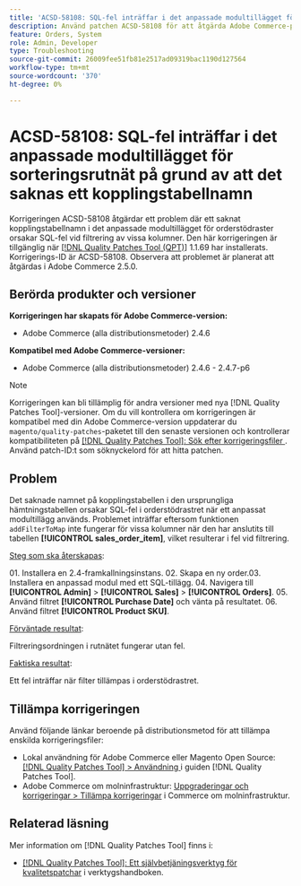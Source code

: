 ```yaml
---
title: 'ACSD-58108: SQL-fel inträffar i det anpassade modultillägget för sorteringsrutnät på grund av att det saknas ett kopplingstabellnamn'
description: Använd patchen ACSD-58108 för att åtgärda Adobe Commerce-problemet där ett namn på kopplingsregister som saknas i det anpassade modultillägget för orderstödraster orsakar SQL-fel vid filtrering av vissa kolumner.
feature: Orders, System
role: Admin, Developer
type: Troubleshooting
source-git-commit: 26009fee51fb81e2517ad09319bac1190d127564
workflow-type: tm+mt
source-wordcount: '370'
ht-degree: 0%

---
```



# ACSD-58108: SQL-fel inträffar i det anpassade modultillägget för sorteringsrutnät på grund av att det saknas ett kopplingstabellnamn

Korrigeringen ACSD-58108 åtgärdar ett problem där ett saknat kopplingstabellnamn i det anpassade modultillägget för orderstödraster orsakar SQL-fel vid filtrering av vissa kolumner. Den här korrigeringen är tillgänglig när [[!DNL Quality Patches Tool (QPT)]](/help/tools/quality-patches-tool/quality-patches-tool-to-self-serve-quality-patches.md) 1.1.69 har installerats. Korrigerings-ID är ACSD-58108. Observera att problemet är planerat att åtgärdas i Adobe Commerce 2.5.0.

## Berörda produkter och versioner

**Korrigeringen har skapats för Adobe Commerce-version:**

* Adobe Commerce (alla distributionsmetoder) 2.4.6

**Kompatibel med Adobe Commerce-versioner:**

* Adobe Commerce (alla distributionsmetoder) 2.4.6 - 2.4.7-p6

>[!NOTE]
>
>Korrigeringen kan bli tillämplig för andra versioner med nya [!DNL Quality Patches Tool]-versioner. Om du vill kontrollera om korrigeringen är kompatibel med din Adobe Commerce-version uppdaterar du `magento/quality-patches`-paketet till den senaste versionen och kontrollerar kompatibiliteten på [[!DNL Quality Patches Tool]: Sök efter korrigeringsfiler ](https://experienceleague.adobe.com/tools/commerce-quality-patches/index.html?lang=sv-SE). Använd patch-ID:t som söknyckelord för att hitta patchen.

## Problem

Det saknade namnet på kopplingstabellen i den ursprungliga hämtningstabellen orsakar SQL-fel i orderstödrastret när ett anpassat modultillägg används. Problemet inträffar eftersom funktionen `addFilterToMap` inte fungerar för vissa kolumner när den har anslutits till tabellen **[!UICONTROL sales_order_item]**, vilket resulterar i fel vid filtrering.

<u>Steg som ska återskapas</u>:

&#x200B;01. Installera en 2.4-framkallningsinstans.
&#x200B;02. Skapa en ny order.
&#x200B;03. Installera en anpassad modul med ett SQL-tillägg.
&#x200B;04. Navigera till **[!UICONTROL Admin]** > **[!UICONTROL Sales]** > **[!UICONTROL Orders]**.
&#x200B;05. Använd filtret **[!UICONTROL Purchase Date]** och vänta på resultatet.
&#x200B;06. Använd filtret **[!UICONTROL Product SKU]**.

<u>Förväntade resultat</u>:

Filtreringsordningen i rutnätet fungerar utan fel.

<u>Faktiska resultat</u>:

Ett fel inträffar när filter tillämpas i orderstödrastret.

## Tillämpa korrigeringen

Använd följande länkar beroende på distributionsmetod för att tillämpa enskilda korrigeringsfiler:

* Lokal användning för Adobe Commerce eller Magento Open Source: [[!DNL Quality Patches Tool] > Användning ](/help/tools/quality-patches-tool/usage.md) i guiden [!DNL Quality Patches Tool].
* Adobe Commerce om molninfrastruktur: [Uppgraderingar och korrigeringar > Tillämpa korrigeringar](https://experienceleague.adobe.com/docs/commerce-cloud-service/user-guide/develop/upgrade/apply-patches.html?lang=sv-SE) i Commerce om molninfrastruktur.

## Relaterad läsning

Mer information om [!DNL Quality Patches Tool] finns i:

* [[!DNL Quality Patches Tool]: Ett självbetjäningsverktyg för kvalitetspatchar](/help/tools/quality-patches-tool/quality-patches-tool-to-self-serve-quality-patches.md) i verktygshandboken.
